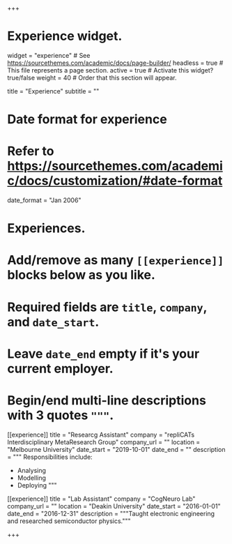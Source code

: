 +++
# Experience widget.
widget = "experience"  # See https://sourcethemes.com/academic/docs/page-builder/
headless = true  # This file represents a page section.
active = true  # Activate this widget? true/false
weight = 40  # Order that this section will appear.

title = "Experience"
subtitle = ""

# Date format for experience
#   Refer to https://sourcethemes.com/academic/docs/customization/#date-format
date_format = "Jan 2006"

# Experiences.
#   Add/remove as many `[[experience]]` blocks below as you like.
#   Required fields are `title`, `company`, and `date_start`.
#   Leave `date_end` empty if it's your current employer.
#   Begin/end multi-line descriptions with 3 quotes `"""`.
[[experience]]
  title = "Researcg Assistant"
  company = "repliCATs Interdisciplinary MetaResearch Group"
  company_url = ""
  location = "Melbourne University"
  date_start = "2019-10-01"
  date_end = ""
  description = """
  Responsibilities include:
  
  * Analysing
  * Modelling
  * Deploying
  """

[[experience]]
  title = "Lab Assistant"
  company = "CogNeuro Lab"
  company_url = ""
  location = "Deakin University"
  date_start = "2016-01-01"
  date_end = "2016-12-31"
  description = """Taught electronic engineering and researched semiconductor physics."""

+++
